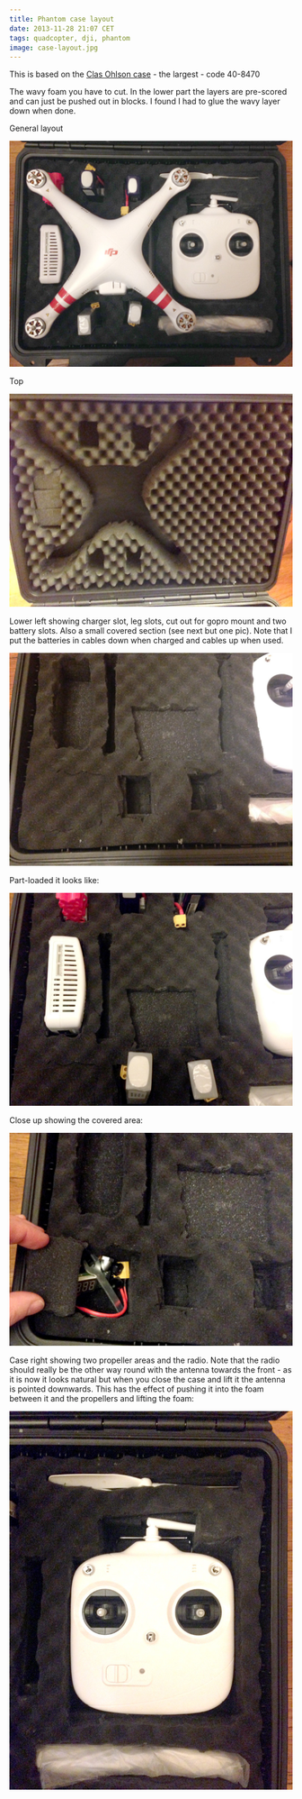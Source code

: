 ```yaml
---
title: Phantom case layout
date: 2013-11-28 21:07 CET
tags: quadcopter, dji, phantom
image: case-layout.jpg
---
```


This is based on the [Clas Ohlson case](http://www.clasohlson.com/no/Koffert/Pr314142000) - the largest - code 40-8470

The wavy foam you have to cut. In the lower part the layers are pre-scored and can just be pushed out in blocks. I found I had to glue the wavy layer down when done.

General layout

![General layout of the case](case-layout.jpg 'General layout of the case')

Top

![Inside the top lid](case-top.jpg 'Inside the top lid')

Lower left showing charger slot, leg slots, cut out for gopro mount and two battery slots. Also a small covered section (see next but one pic). Note that I put the batteries in cables down when charged and cables up when used.

![Lower left showing slots](case-lower-left.jpg 'Lower left showing slots')

Part-loaded it looks like:

![Lower left with some gear in it](case-lower-left-loaded.jpg 'Lower left with some gear in it')

Close up showing the covered area:

![Lower left - flap lifted](case-lower-left-closeup.jpg 'Lower left - flap lifted')

Case right showing two propeller areas and the radio. Note that the radio should really be the other way round with the antenna towards the front - as it is now it looks natural but when you close the case and lift it the antenna is pointed downwards. This has the effect of pushing it into the foam between it and the propellers and lifting the foam:

![Right of the case showing radio and propellers](case-right.jpg 'Right of the case showing radio and propellers')

